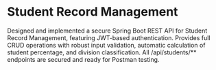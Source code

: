 #  Student Record Management
Designed and implemented a secure Spring Boot REST API for Student Record Management, featuring JWT-based authentication. Provides full CRUD operations with robust input validation, automatic calculation of student percentage, and division classification. All /api/students/** endpoints are secured and ready for Postman testing.
